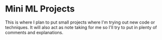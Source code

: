 # Mini ML Projects

This is where I plan to put small projects where I'm trying out new code or techniques. It will also act as note taking for me so I'll try to put in plenty of comments and explanations.
